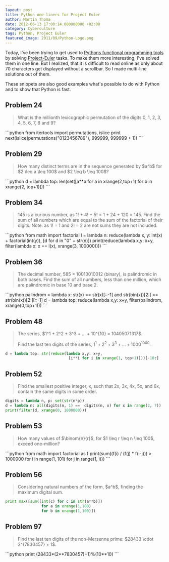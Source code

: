 ```yaml
---
layout: post
title: Python one-liners for Project Euler
author: Martin Thoma
date: 2012-06-13 17:00:14.000000000 +02:00
category: Cyberculture
tags: Python, Project Euler
featured_image: 2011/09/Python-Logo.png
---
```

Today, I've been trying to get used to <a href="../functional-programming-in-python/" title="Functional Programming in Python">Pythons functional programming tools</a> by solving <a href="http://projecteuler.net/about">Project-Euler</a> tasks. To make them more interesting, I've solved them in one line. But I realized, that it is difficult to read online as only about 70 characters get displayed without a scrollbar. So I made multi-line solutions out of them. 

These snippets are also good examples what's possible to do with Python and to show that Python is fast.

<h2>Problem 24</h2>
<blockquote>What is the millionth lexicographic permutation of the digits 0, 1, 2, 3, 4, 5, 6, 7, 8 and 9?</blockquote>
```python
from itertools import permutations, islice
print next(islice(permutations("0123456789"), 999999, 999999 + 1))
```

<h2>Problem 29</h2>
<blockquote>How many distinct terms are in the sequence generated by $a^b$ for $2 \leq a \leq 100$ and $2 \leq b \leq 100$?</blockquote>
```python
d = lambda top: len(set([a**b for a in xrange(2,top+1) 
                                      for b in xrange(2, top+1)]))
```

<h2>Problem 34</h2>
<blockquote>145 is a curious number, as 1! + 4! + 5! = 1 + 24 + 120 = 145.
Find the sum of all numbers which are equal to the sum of the factorial of their digits.
Note: as 1! = 1 and 2! = 2 are not sums they are not included.</blockquote>
```python
from math import factorial
l = lambda n: reduce(lambda x, y: int(x) + factorial(int(y)), 
                     [d for d in "0" + str(n)])
print(reduce(lambda x,y: x+y, 
             filter(lambda x: x == l(x), 
                    xrange(3, 100000))))
```

<h2>Problem 36</h2>
<blockquote>The decimal number, 585 = 10010010012 (binary), is palindromic in both bases.
Find the sum of all numbers, less than one million, which are palindromic in base 10 and base 2.</blockquote>
```python
palindrom = lambda x: str(x) == str(x)[::-1] and 
                              str(bin(x))[2:] == str(bin(x))[2:][::-1]
d = lambda top: reduce(lambda x,y: x+y, 
                       filter(palindrom, xrange(0,top+1)))
```

<h2>Problem 48</h2>
<blockquote>The series, $1^1 + 2^2 + 3^3 + ... + 10^{10} = 10405071317$.

Find the last ten digits of the series, $1^1 + 2^2 + 3^3 + ... + 1000^{1000}$.</blockquote>


```python
d = lambda top: str(reduce(lambda x,y: x+y, 
                            [i**i for i in xrange(1, top+1)]))[-10:]
```

<h2>Problem 52</h2>
<blockquote>Find the smallest positive integer, x, such that 2x, 3x, 4x, 5x, and 6x, contain the same digits in some order.</blockquote>

```python
digits = lambda n, p: set(str(n*p))
d = lambda n: all(digits(n, 1) ==  digits(n, x) for x in range(2, 7))
print(filter(d, xrange(0, 1000000)))
```

<h2>Problem 53</h2>
<blockquote>How many values of $\binom{n}{r}$, for $1 \leq r \leq n \leq 100$, exceed one-million?</blockquote>
```python
from math import factorial as f
print(sum((f(i) / (f(j) * f(i-j))) > 1000000 for i in range(1, 101) 
		for j in range(1, i)))
```

<h2>Problem 56</h2>
<blockquote>Considering natural numbers of the form, $a^b$, finding the maximum digital sum.</blockquote>

```python
print max([sum([int(c) for c in str(a**b)])
				for a in xrange(1,100) 
				for b in xrange(1,100)])
```

<h2>Problem 97</h2>
<blockquote>Find the last ten digits of the non-Mersenne prime: $28433 \cdot 2^{7830457} + 1$.</blockquote>
```python
print (28433*(2**7830457)+1)%(10**10)
```
